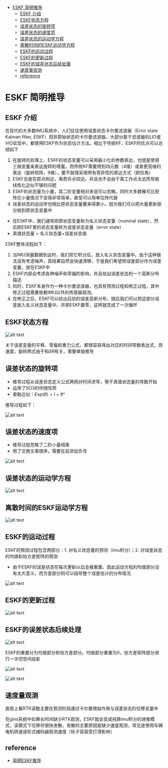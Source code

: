 - [ESKF 简明推导](#eskf-简明推导)
  - [ESKF 介绍](#eskf-介绍)
  - [ESKF状态方程](#eskf状态方程)
  - [误差状态的旋转项](#误差状态的旋转项)
  - [误差状态的速度项](#误差状态的速度项)
  - [误差状态的运动学方程](#误差状态的运动学方程)
  - [离散时间的ESKF运动学方程](#离散时间的eskf运动学方程)
  - [ESKF的运动过程](#eskf的运动过程)
  - [ESKF的更新过程](#eskf的更新过程)
  - [ESKF的误差状态后续处理](#eskf的误差状态后续处理)
  - [速度量观测](#速度量观测)
  - [reference](#reference)

# ESKF 简明推导

## ESKF 介绍

在现代的大多数IMU系统中，人们往往使用误差状态卡尔曼滤波器（Error state Kalman filter, ESKF）而非原始状态的卡尔曼滤波器。大部分基于滤波器的LIO或VIO实现中，都使用ESKF作为状态估计方法。相比于传统KF，ESKF的优点可以总结如下

1. 在旋转的处理上，ESKF的状态变量可以采用最小化的参数表达，也就是使用三维变量来表达旋转的增量。而传统KF需要用到四元数（4维）或者更高维的表达（旋转矩阵，9维），要不就得采用带有奇异性的表达方式（欧拉角）
2. ESKF总是在原点附近，离奇异点较远，并且也不会由于离工作点太远而导致线性化近似不够的问题
3. ESKF的状态量为小量，其二阶变量相对来说可以忽略。同时大多数雅可比矩阵在小量情况下变得非常简单，甚至可以用单位阵代替
4. 误差状态的运动学也相比原状态变量要来得更小，因为我们可以把大量更新部分放到原状态变量中

- 在ESKF中，我们通常把原状态变量称为名义状态变量（nominal state），然后把ESKF里的状态变量称为误差状态变量（error state）
- 真值状态量 = 名义状态量+误差状态值

ESKF整体流程如下：

1. 当IMU测量数据到达时，我们把它积分后，放入名义状态变量中。由于这种做法没有考虑噪声，其结果自然会快速漂移，于是我们希望把误差部分作为误差变量，放在ESKF中
2. ESKF内部会考虑各种噪声和零偏的影响，并且给出误差状态的一个高斯分布描述
3. 同时，ESKF本身作为一种卡尔曼滤波器，也具有预测过程和修正过程，其中修正过程需要依赖IMU以外的传感器观测。
4. 在修正之后，ESKF可以给出后验的误差高斯分布，随后我们可以把这部分误差放入名义状态变量中，并把ESKF置零，这样就完成了一次循环

## ESKF状态方程

![alt text](./img/eskf/image.png)

关于误差变量的平移、零偏和重力公式，都很容易得出对应的时间导数表达式，而速度，旋转两式由于和$\delta R$有关，需要单独推导

## 误差状态的旋转项

- 推导过程从误差状态定义公式两侧对时间求导，等于真值状态量的导数开始
- 运用了SO3的伴随性质
- 泰勒近似：$Exp(\theta) = I + \theta$^

推导过程如下：

![alt text](./img/eskf/image-1.png)

## 误差状态的速度项

- 推导过程忽略了二阶小量相乘
- 用了交换叉乘顺序，需要在前添加负号

![alt text](./img/eskf/image-2.png)

## 误差状态的运动学方程

![alt text](./img/eskf/image-3.png)

## 离散时间的ESKF运动学方程

![alt text](./img/eskf/image-4.png)

## ESKF的运动过程

ESKF的预测过程包含两部分：1. 对名义状态量的预测（imu积分）；2. 对误差状态的均值和协方差矩阵的预测

- 由于ESKF的误差状态在每次更新以后会被重置，因此运动方程的均值部分没有太大意义，而方差部分则可以指导整个误差估计的分布情况

![alt text](./img/eskf/image-5.png)

## ESKF的更新过程

![alt text](./img/eskf/image-6.png)

## ESKF的误差状态后续处理

![alt text](./img/eskf/image-7.png)

ESKF的重置分为均值部分和协方差部分。均值部分重置为0，协方差矩阵部分进行一次切空间投影

![alt text](./img/eskf/image-8.png)

![alt text](./img/eskf/image-9.png)

## 速度量观测

直观上看RTK读数主要在观测阶段通过卡尔曼增益作用与误差状态的位移变量中

在gins系统中如果长时间缺少RTK观测，ESKF就会变成纯靠imu积分的递推模式，该模式下位移将很快发散，发散的主要原因是缺少速度观测，常见是使用车辆电机转速或轮式编码器观测速度（轮子容易受打滑影响）

## reference

- [简明ESKF推导](https://zhuanlan.zhihu.com/p/441182819)
